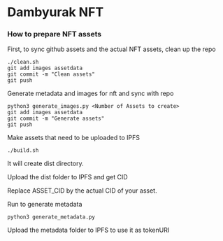 # Dambyurak NFT

### How to prepare NFT assets

First, to sync github assets and the actual NFT assets, clean up the repo
```
./clean.sh
git add images assetdata
git commit -m "Clean assets"
git push
```

Generate metadata and images for nft and sync with repo
```
python3 generate_images.py <Number of Assets to create>
git add images assetdata
git commit -m "Generate assets"
git push
```

Make assets that need to be uploaded to IPFS
```
./build.sh
```
It will create dist directory.

Upload the dist folder to IPFS and get CID

Replace ASSET_CID by the actual CID of your asset.

Run to generate metadata

```
python3 generate_metadata.py
```

Upload the metadata folder to IPFS to use it as tokenURI

